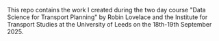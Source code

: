 This repo contains the work I created during the two day course "Data Science for Transport Planning" by Robin Lovelace and the Institute for Transport Studies at the University of Leeds on the 18th-19th September 2025.
